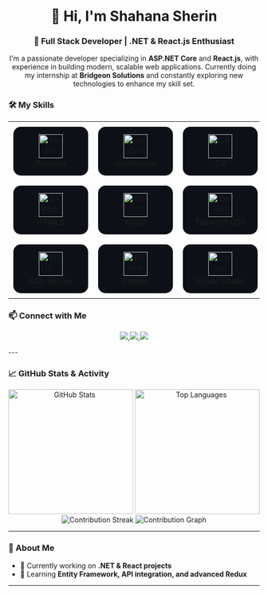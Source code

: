 <h1 align="center">👋 Hi, I'm Shahana Sherin</h1>
<h3 align="center">🚀 Full Stack Developer | .NET & React.js Enthusiast</h3>

<p align="center">
  I’m a passionate developer specializing in <b>ASP.NET Core</b> and <b>React.js</b>, with experience in building modern, scalable web applications.  
  Currently doing my internship at <b>Bridgeon Solutions</b> and constantly exploring new technologies to enhance my skill set.
</p>

### 🛠️ My Skills

<table align="center">
  <tr>
    <td align="center" style="padding:10px;">
      <div style="background:#0d1117; border-radius:15px; padding:15px; width:120px;">
        <img src="https://cdn.jsdelivr.net/gh/devicons/devicon/icons/react/react-original.svg" width="48" height="48" alt="React" /><br/>
        <b>React.js</b>
      </div>
    </td>
    <td align="center" style="padding:10px;">
      <div style="background:#0d1117; border-radius:15px; padding:15px; width:120px;">
        <img src="https://cdn.jsdelivr.net/gh/devicons/devicon/icons/javascript/javascript-original.svg" width="48" height="48" alt="JavaScript" /><br/>
        <b>JavaScript</b>
      </div>
    </td>
    <td align="center" style="padding:10px;">
      <div style="background:#0d1117; border-radius:15px; padding:15px; width:120px;">
        <img src="https://cdn.jsdelivr.net/gh/devicons/devicon/icons/csharp/csharp-original.svg" width="48" height="48" alt="C#" /><br/>
        <b>C#</b>
      </div>
    </td>
    <td align="center" style="padding:10px;">
      <div style="background:#0d1117; border-radius:15px; padding:15px; width:120px;">
        <img src="https://cdn.jsdelivr.net/gh/devicons/devicon/icons/dotnetcore/dotnetcore-original.svg" width="48" height="48" alt=".NET Core" /><br/>
        <b>.NET Core</b>
      </div>
    </td>
  </tr>

  <tr>
    <td align="center" style="padding:10px;">
      <div style="background:#0d1117; border-radius:15px; padding:15px; width:120px;">
        <img src="https://cdn.jsdelivr.net/gh/devicons/devicon/icons/html5/html5-original.svg" width="48" height="48" alt="HTML5" /><br/>
        <b>HTML5</b>
      </div>
    </td>
    <td align="center" style="padding:10px;">
      <div style="background:#0d1117; border-radius:15px; padding:15px; width:120px;">
        <img src="https://cdn.jsdelivr.net/gh/devicons/devicon/icons/css3/css3-original.svg" width="48" height="48" alt="CSS3" /><br/>
        <b>CSS3</b>
      </div>
    </td>
    <td align="center" style="padding:10px;">
      <div style="background:#0d1117; border-radius:15px; padding:15px; width:120px;">
        <img src="https://cdn.jsdelivr.net/gh/devicons/devicon/icons/tailwindcss/tailwindcss-original.svg" width="48" height="48" alt="Tailwind CSS" /><br/>
        <b>Tailwind CSS</b>
      </div>
    </td>
    <td align="center" style="padding:10px;">
      <div style="background:#0d1117; border-radius:15px; padding:15px; width:120px;">
        <img src="https://cdn.jsdelivr.net/gh/devicons/devicon/icons/redux/redux-original.svg" width="48" height="48" alt="Redux" /><br/>
        <b>Redux</b>
      </div>
    </td>
  </tr>

  <tr>
    <td align="center" style="padding:10px;">
      <div style="background:#0d1117; border-radius:15px; padding:15px; width:120px;">
        <img src="https://cdn.jsdelivr.net/gh/devicons/devicon/icons/microsoftsqlserver/microsoftsqlserver-plain.svg" width="48" height="48" alt="SQL Server" /><br/>
        <b>SQL Server</b>
      </div>
    </td>
    <td align="center" style="padding:10px;">
      <div style="background:#0d1117; border-radius:15px; padding:15px; width:120px;">
        <img src="https://cdn.jsdelivr.net/gh/devicons/devicon/icons/github/github-original.svg" width="48" height="48" alt="GitHub" /><br/>
        <b>GitHub</b>
      </div>
    </td>
    <td align="center" style="padding:10px;">
      <div style="background:#0d1117; border-radius:15px; padding:15px; width:120px;">
        <img src="https://cdn.jsdelivr.net/gh/devicons/devicon/icons/visualstudio/visualstudio-plain.svg" width="48" height="48" alt="Visual Studio" /><br/>
        <b>Visual Studio</b>
      </div>
    </td>
    <td align="center" style="padding:10px;">
      <div style="background:#0d1117; border-radius:15px; padding:15px; width:120px;">
        <img src="https://cdn.jsdelivr.net/gh/devicons/devicon/icons/vscode/vscode-original.svg" width="48" height="48" alt="VS Code" /><br/>
        <b>VS Code</b>
      </div>
    </td>
  </tr>
</table>





### 📫 Connect with Me

<p align="center">
  <a href="https://www.linkedin.com/in/shahana-sherin-vp-589635384" target="_blank">
    <img src="https://img.shields.io/badge/LinkedIn-0A66C2?style=for-the-badge&logo=linkedin&logoColor=white" />
  </a>
  <a href="mailto:shahanavakkarath@gmail.com">
    <img src="https://img.shields.io/badge/Gmail-D14836?style=for-the-badge&logo=gmail&logoColor=white" />
  </a>
  <a href="https://github.com/shahana163sherin" target="_blank">
    <img src="https://img.shields.io/badge/GitHub-100000?style=for-the-badge&logo=github&logoColor=white" />
  </a>
</p>
---



### 📈 GitHub Stats & Activity

<div align="center" gap="50px">
  
  <!-- GitHub Stats -->
  <img src="https://github-readme-stats.vercel.app/api?username=shahana163sherin&show_icons=true&theme=radical" alt="GitHub Stats" height="250" />
  
  <!-- Most Used Languages -->
  <img src="https://github-readme-stats.vercel.app/api/top-langs/?username=shahana163sherin&layout=compact&theme=radical" alt="Top Languages" height="250" />

  <!-- Contribution Streak -->
  <img src="https://streak-stats.demolab.com?user=shahana163sherin&theme=radical&hide_border=true" alt="Contribution Streak" />

  <!-- Contribution Graph -->
  <img src="https://github-readme-activity-graph.vercel.app/graph?username=shahana163sherin&theme=react-dark&hide_border=true&area=true" alt="Contribution Graph" />
  
</div>


---

### 🌱 About Me
- 🔭 Currently working on **.NET & React projects**
- 🌱 Learning **Entity Framework, API integration, and advanced Redux**


---



